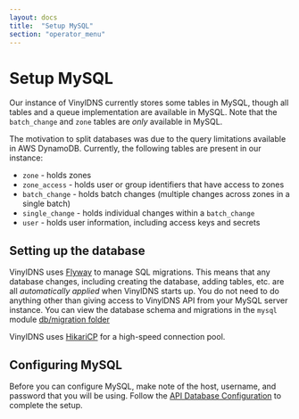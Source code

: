 ```yaml
---
layout: docs
title:  "Setup MySQL"
section: "operator_menu"
---
```


# Setup MySQL
Our instance of VinylDNS currently stores some tables in MySQL, though all tables and a queue implementation are available in MySQL. Note
that the `batch_change` and `zone` tables are _only_ available in MySQL. 

The motivation to split databases was due to the query limitations available in AWS DynamoDB.  Currently, the following tables are present in
our instance:

* `zone` - holds zones
* `zone_access` - holds user or group identifiers that have access to zones
* `batch_change` - holds batch changes (multiple changes across zones in a single batch)
* `single_change` - holds individual changes within a `batch_change`
* `user` - holds user information, including access keys and secrets

## Setting up the database
VinylDNS uses [Flyway](https://flywaydb.org/) to manage SQL migrations.  This means that any database changes, including
creating the database, adding tables, etc. are all _automatically applied_ when VinylDNS starts up.  You do not need
to do anything other than giving access to VinylDNS API from your MySQL server instance.  You can view the database
schema and migrations in the `mysql` module [db/migration folder](https://github.com/vinyldns/vinyldns/tree/master/modules/mysql/src/main/resources/db/migration)

VinylDNS uses [HikariCP](https://github.com/brettwooldridge/HikariCP#configuration-knobs-baby) for a high-speed connection
pool.

## Configuring MySQL
Before you can configure MySQL, make note of the host, username, and password that you will be using.
Follow the [API Database Configuration](config-api#database-configuration) to complete the setup.